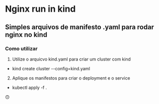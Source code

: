 # Nginx run in kind

## Simples arquivos de manifesto .yaml para rodar nginx no kind

### Como utilizar
1. Utilize o arquicvo kind.yaml para criar um cluster com kind
  - kind create cluster --config=kind.yaml
2. Aplique os manifestos para criar o deployment e o service
  - kubectl apply -f .
  
  :upside_down_face:
